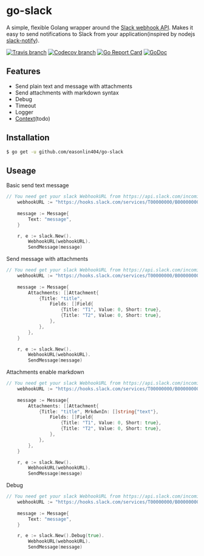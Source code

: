 # go-slack

A simple, flexible Golang wrapper around the [Slack webhook API](https://api.slack.com). Makes it easy to send notifications to Slack from your application(inspired by nodejs [slack-notify](https://github.com/andrewchilds/slack-notify)).

[![Travis branch](https://img.shields.io/travis/easonlin404/go-slack/master.svg)](https://travis-ci.org/easonlin404/go-slack)
[![Codecov branch](https://img.shields.io/codecov/c/github/easonlin404/go-slack/master.svg)](https://codecov.io/gh/easonlin404/go-slack)
[![Go Report Card](https://goreportcard.com/badge/github.com/easonlin404/gin-slack)](https://goreportcard.com/report/github.com/easonlin404/gin-slack)
 [![GoDoc](https://godoc.org/github.com/easonlin404/gin-slack?status.svg)](https://godoc.org/github.com/easonlin404/gin-slack)
 
## Features
* Send plain text and message with attachments
* Send attachments with markdown syntax 
* Debug
* Timeout
* Logger
* [Context](https://golang.org/pkg/context/)(todo)

## Installation
```sh
$ go get -u github.com/easonlin404/go-slack
```

## Useage
Basic send text message
```go
// You need get your slack WebhookURL from https://api.slack.com/incoming-webhooks
	webhookURL := "https://hooks.slack.com/services/T00000000/B00000000/XXXXXXXXXXXXXXXXXXXXXXXX"
  
	message := Message{
		Text: "message",
	}

	r, e := slack.New().
		WebhookURL(webhookURL).
		SendMessage(message)
```
Send message with attachments
```go
// You need get your slack WebhookURL from https://api.slack.com/incoming-webhooks
	webhookURL := "https://hooks.slack.com/services/T00000000/B00000000/XXXXXXXXXXXXXXXXXXXXXXXX"
  
	message := Message{
		Attachments: []Attachment{
			{Title: "title",
				Fields: []Field{
					{Title: "T1", Value: 0, Short: true},
					{Title: "T2", Value: 0, Short: true},
				},
			},
		},
	}

	r, e := slack.New().
		WebhookURL(webhookURL).
		SendMessage(message)

```
Attachments enable markdown

```go
// You need get your slack WebhookURL from https://api.slack.com/incoming-webhooks
	webhookURL := "https://hooks.slack.com/services/T00000000/B00000000/XXXXXXXXXXXXXXXXXXXXXXXX"
  
	message := Message{
		Attachments: []Attachment{
			{Title: "title", MrkdwnIn: []string{"text"},
				Fields: []Field{
					{Title: "T1", Value: 0, Short: true},
					{Title: "T2", Value: 0, Short: true},
				},
			},
		},
	}

	r, e := slack.New().
		WebhookURL(webhookURL).
		SendMessage(message)

```

Debug
```go
// You need get your slack WebhookURL from https://api.slack.com/incoming-webhooks
	webhookURL := "https://hooks.slack.com/services/T00000000/B00000000/XXXXXXXXXXXXXXXXXXXXXXXX"
  
	message := Message{
		Text: "message",
	}

	r, e := slack.New().Debug(true).
		WebhookURL(webhookURL).
		SendMessage(message)
